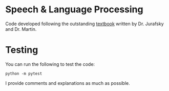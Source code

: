 # Speech & Language Processing

Code developed following the outstanding [textbook](https://web.stanford.edu/~jurafsky/slp3)  written by Dr. Jurafsky and Dr. Martin.

# Testing

You can run the following to test the code: 

```
python -m pytest
```

I provide comments and explanations as much as possible.

